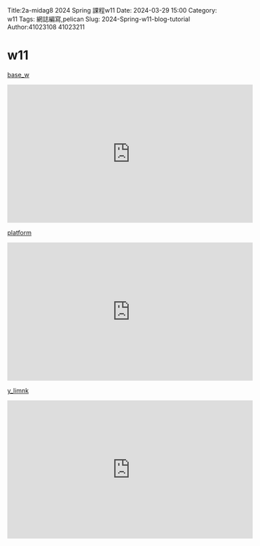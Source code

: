 Title:2a-midag8 2024 Spring 課程w11
Date: 2024-03-29 15:00
Category: w11
Tags: 網誌編寫,pelican
Slug: 2024-Spring-w11-blog-tutorial
Author:41023108 41023211
# w11
[base_w](https://replit.com/@kerry0321/cd2024#markdown/20240503.md:8)
<p><iframe width="560" height="315" src="https://www.youtube.com/embed/jYLeczC7JYQ?si=1KFhkcdGYfNlkGwt" title="YouTube video player" frameborder="0" allow="accelerometer; autoplay; clipboard-write; encrypted-media; gyroscope; picture-in-picture; web-share" referrerpolicy="strict-origin-when-cross-origin" allowfullscreen></iframe></p>

[platform](https://replit.com/@kerry0321/cd2024#markdown/20240503.md:11)
<p><iframe width="560" height="315" src="https://www.youtube.com/embed/p1zLtaT_wDo?si=7APaZXXf2r4kcQFj" title="YouTube video player" frameborder="0" allow="accelerometer; autoplay; clipboard-write; encrypted-media; gyroscope; picture-in-picture; web-share" referrerpolicy="strict-origin-when-cross-origin" allowfullscreen></iframe></p>

[y_limnk](https://replit.com/@kerry0321/cd2024#markdown/20240503.md:14)
<p><iframe width="560" height="315" src="https://www.youtube.com/embed/7eRHuR6q5RY?si=t2N38AaNcioTk8bv" title="YouTube video player" frameborder="0" allow="accelerometer; autoplay; clipboard-write; encrypted-media; gyroscope; picture-in-picture; web-share" referrerpolicy="strict-origin-when-cross-origin" allowfullscreen></iframe></p>